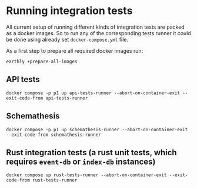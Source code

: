 # Running integration tests

All current setup of running different kinds of integration tests are packed as a docker images.
So to run any of the corresponding tests runner it could be done using already set `docker-compose.yml` file.

As a first step to prepare all required docker images run:

```shell
earthly +prepare-all-images
```

## API tests

```shell
docker compose -p p1 up api-tests-runner --abort-on-container-exit --exit-code-from api-tests-runner
```

## Schemathesis

```shell
docker compose -p p1 up schemathesis-runner --abort-on-container-exit --exit-code-from schemathesis-runner
```

## Rust integration tests (a rust unit tests, which requires `event-db` or `index-db` instances)

```shell
docker compose up rust-tests-runner --abort-on-container-exit --exit-code-from rust-tests-runner
```
